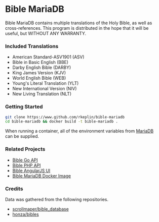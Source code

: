 # Bible MariaDB

Bible MariaDB contains multiple translations of the Holy Bible, as well as cross-references.
This program is distributed in the hope that it will be useful, but WITHOUT ANY WARRANTY.

### Included Translations
* American Standard-ASV1901 (ASV)
* Bible in Basic English (BBE)
* Darby English Bible (DARBY)
* King James Version (KJV)
* World English Bible (WEB)
* Young's Literal Translation (YLT)
* New International Version (NIV)
* New Living Translation (NLT)

### Getting Started
```bash
git clone https://www.github.com/rkeplin/bible-mariadb
cd bible-mariadb && docker build -t bible-mariadb .
```

When running a container, all of the environment variables from [MariaDB](https://hub.docker.com/_/mariadb) can be supplied.

### Related Projects
* [Bible Go API](https://www.github.com/rkeplin/bible-go-api)
* [Bible PHP API](https://www.github.com/rkeplin/bible-php-api)
* [Bible AngularJS UI](https://www.github.com/rkeplin/bible-angularjs-ui)
* [Bible MariaDB Docker Image](https://www.github.com/rkeplin/bible-mariadb)

### Credits
Data was gathered from the following repositories.
* [scrollmaper/bible_database](https://github.com/scrollmapper/bible_databases)
* [honza/bibles](https://github.com/honza/bibles)

